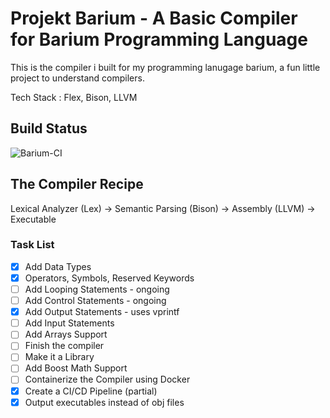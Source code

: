 # Projekt Barium - A Basic Compiler for Barium Programming Language

This is the compiler i built for my programming lanugage barium, a fun little project to understand compilers.

Tech Stack : Flex, Bison, LLVM

## Build Status

![Barium-CI](https://github.com/satyajitghana/ProjektBarium/workflows/Barium-CI/badge.svg)

## The Compiler Recipe

Lexical Analyzer (Lex) -> Semantic Parsing (Bison) -> Assembly (LLVM) -> Executable


### Task List

- [X] Add Data Types
- [X] Operators, Symbols, Reserved Keywords
- [ ] Add Looping Statements - ongoing
- [ ] Add Control Statements - ongoing
- [X] Add Output Statements - uses vprintf
- [ ] Add Input Statements
- [ ] Add Arrays Support
- [ ] Finish the compiler
- [ ] Make it a Library
- [ ] Add Boost Math Support
- [ ] Containerize the Compiler using Docker
- [X] Create a CI/CD Pipeline (partial)
- [X] Output executables instead of obj files